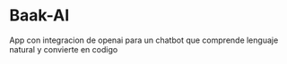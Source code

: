 # Baak-AI
App con integracion de openai para un chatbot que comprende lenguaje natural y convierte en codigo
